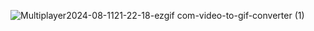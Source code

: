 ![Multiplayer2024-08-1121-22-18-ezgif com-video-to-gif-converter (1)](https://github.com/user-attachments/assets/23d81c54-c878-4c40-905a-1110477a36cb)

